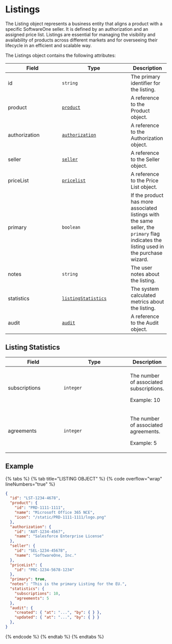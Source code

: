 # Listings

The Listing object represents a business entity that aligns a product with a specific SoftwareOne seller. It is defined by an authorization and an assigned price list. Listings are essential for managing the visibility and availability of products across different markets and for overseeing their lifecycle in an efficient and scalable way.&#x20;

The Listings object contains the following attributes:

<table><thead><tr><th width="153">Field</th><th width="199">Type</th><th>Description</th></tr></thead><tbody><tr><td>id</td><td><code>string</code></td><td>The primary identifier for the listing.</td></tr><tr><td>product</td><td><a href="../product/"><code>product</code></a></td><td>A reference to the Product object.</td></tr><tr><td>authorization</td><td><a href="../authorization/"><code>authorization</code></a></td><td>A reference to the Authorization object.</td></tr><tr><td>seller</td><td><a href="../../accounts-api/seller/"><code>seller</code></a></td><td>A reference to the Seller object.</td></tr><tr><td>priceList</td><td><a href="../pricelists/"><code>pricelist</code></a></td><td>A reference to the Price List object.</td></tr><tr><td>primary</td><td><code>boolean</code></td><td>If the product has more associated listings with the same seller, the <code>primary</code> flag indicates the listing used in the purchase wizard.</td></tr><tr><td>notes</td><td><code>string</code></td><td>The user notes about the listing.</td></tr><tr><td>statistics</td><td><a href="./#listingstatistics"><code>listingStatistics</code></a></td><td>The system calculated metrics about the listing.</td></tr><tr><td>audit</td><td><a href="../../common-api-objects/audit.md"><code>audit</code></a></td><td>A reference to the Audit object.</td></tr></tbody></table>

## Listing Statistics <a href="#listingstatistics" id="listingstatistics"></a>

<table><thead><tr><th width="158">Field</th><th width="192">Type</th><th>Description</th></tr></thead><tbody><tr><td>subscriptions</td><td><code>integer</code></td><td><p>The number of associated subscriptions. </p><p>Example: 10</p></td></tr><tr><td>agreements</td><td><code>integer</code></td><td><p>The number of associated agreements. </p><p>Example: 5</p></td></tr></tbody></table>

## Example

{% tabs %}
{% tab title="LISTING OBJECT" %}
{% code overflow="wrap" lineNumbers="true" %}
```json
{
  "id": "LST-1234-4678",  
  "product": {
    "id": "PRD-1111-1111",
    "name": "Microsoft Office 365 NCE",
    "icon": "/static/PRD-1111-1111/logo.png"
  },
  "authorization": {
    "id": "AUT-1234-4567",   
    "name": "Salesforce Enterprise License"
  }, 
  "seller": {
    "id": "SEL-1234-45678",   
    "name": "SoftwareOne, Inc."
  },
  "priceList": {
    "id": "PRC-1234-5678-1234"   
  },
  "primary": true,
  "notes": "This is the primary Listing for the EU.",
  "statistics": {
    "subscriptions": 10,
    "agreements": 5
  },
  "audit": {
    "created": { "at": "...", "by": { } },
    "updated": { "at": "...", "by": { } }
  },
}
```
{% endcode %}
{% endtab %}
{% endtabs %}
